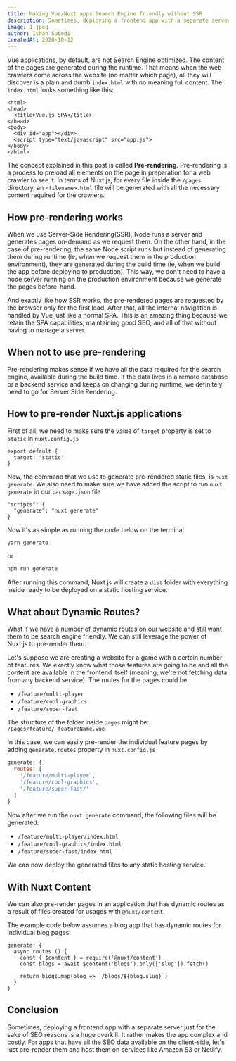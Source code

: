 ```yaml
---
title: Making Vue/Nuxt apps Search Engine friendly without SSR
description: Sometimes, deploying a frontend app with a separate server just for the sake of SEO reasons is a huge overkill.
image: 1.jpeg
author: Ishan Subedi
createdAt: 2020-10-12
---
```


Vue applications, by default, are not Search Engine optimized. The content of the pages are generated during the runtime. That means when the web crawlers come across the website (no matter which page), all they will discover is a plain and dumb `index.html` with no meaning full content. The `index.html` looks something like this:

```html[index.html]
<html>
<head>
  <title>Vue.js SPA</title>
</head>
<body>
  <div id="app"></div>
  <script type="text/javascript" src="app.js">
</body>
</html>
```

 The concept explained in this post is called **Pre-rendering**. Pre-rendering is a process to preload all elements on the page in preparation for a web crawler to see it. In terms of Nuxt.js, for every file inside the `/pages` directory, an `<filename>.html` file will be generated with all the necessary content required for the crawlers. 

## How pre-rendering works

When we use Server-Side Rendering(SSR), Node runs a server and generates pages on-demand as we request them. On the other hand, in the case of pre-rendering, the same Node script runs but instead of generating them during runtime (ie, when we request them in the production environment), they are generated during the build time (ie, when we build the app before deploying to production). This way, we don't need to have a node server running on the production environment because we generate the pages before-hand. 

And exactly like how SSR works,  the pre-rendered pages are requested by the browser only for the first load. After that, all the internal navigation is handled by Vue just like a normal SPA. This is an amazing thing because we retain the SPA capabilities, maintaining good SEO, and all of that without having to manage a server.

## When not to use pre-rendering

Pre-rendering makes sense if we have all the data required for the search engine, available during the build time. If the data lives in a remote database or a backend service and keeps on changing during runtime, we definitely need to go for Server Side Rendering.

## How to pre-render Nuxt.js applications

First of all, we need to make sure the value of `target` property is set to `static` in `nuxt.config.js`

```js[nuxt.config.js]
export default {
  target: 'static'
}
```

Now, the command that we use to generate pre-rendered static files, is `nuxt generate`. We also need to make sure we have added the script to run `nuxt generate` in our `package.json` file

```js[package.json]
"scripts": {
  "generate": "nuxt generate"
}
```

Now it's as simple as running the code below on the terminal

```bash
yarn generate
```
or
```bash
npm run generate
```

After running this command, Nuxt.js will create a `dist` folder with everything inside ready to be deployed on a static hosting service.

## What about Dynamic Routes?

What if we have a number of dynamic routes on our website and still want them to be search engine friendly. We can still leverage the power of Nuxt.js to pre-render them. 

Let's suppose we are creating a website for a game with a certain number of features. We exactly know what those features are going to be and all the content are available in the frontend itself (meaning, we're not fetching data from any backend service). The routes for the pages could be:
- `/feature/multi-player`
- `/feature/cool-graphics`
- `/feature/super-fast`

The structure of the folder inside `pages` might be: 
 `/pages/feature/_featureName.vue`

In this case, we can easily pre-render the individual feature pages by adding `generate.routes` property in `nuxt.config.js`

```js
generate: {
  routes: [
    '/feature/multi-player',
    '/feature/cool-graphics',
    '/feature/super-fast/'
  ]
}
```
Now after we run the `nuxt generate` command, the following files will be generated:
- `/feature/multi-player/index.html`
- `/feature/cool-graphics/index.html`
- `/feature/super-fast/index.html`

We can now deploy the generated files to any static hosting service.

## With Nuxt Content

We can also pre-render pages in an application that has dynamic routes as a result of files created for usages with `@nuxt/content`.

The example code below assumes a blog app that has dynamic routes for individual blog pages:

```js[nuxt.config.js]
generate: {
  async routes () {
    const { $content } = require('@nuxt/content')
    const blogs = await $content('blogs').only(['slug']).fetch()

    return blogs.map(blog => `/blogs/${blog.slug}`)
  }
}
```

## Conclusion

Sometimes, deploying a frontend app with a separate server just for the sake of SEO reasons is a huge overkill. It rather makes the app complex and costly. For apps that have all the SEO data available on the client-side, let's just pre-render them and host them on services like Amazon S3 or Netlify.